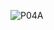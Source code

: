 
![P04A](https://user-images.githubusercontent.com/45408654/161424664-1b54c301-5c0f-4eca-8191-d2e3eb86ec25.jpg)
